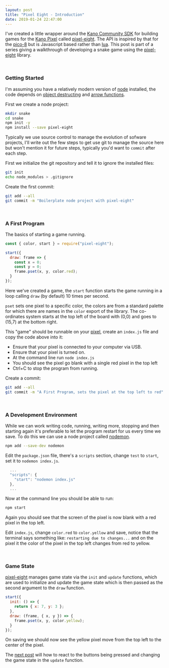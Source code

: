 ```yaml
---
layout: post
title: "Pixel Eight - Introduction"
date: 2019-01-24 22:47:00
---
```


I've created a little wrapper around the [Kano Community SDK][kano-sdk] for building games for the [Kano Pixel][pixel-kit] called [pixel-eight][]. The API is inspired by that for the [pico-8][] but is Javascript based rather than [lua][]. This post is part of a series giving a walkthrough of developing a snake game using the [pixel-eight][] library.

&nbsp;

### Getting Started

I'm assuming you have a relatively modern version of [node][] installed, the code depends on [object destructing][object-destructuring] and [arrow functions][arrow-functions].

First we create a node project:

```sh
mkdir snake
cd snake
npm init -y
npm install --save pixel-eight
```

Typically we use source control to manage the evolution of sofware projects, I'll write out the few steps to get use git to manage the source here but won't mention it for future steps, typically you'd want to `commit` after each step.

First we initialize the git repository and tell it to ignore the installed files:

```sh
git init
echo node_modules > .gitignore
```

Create the first commit:

```sh
git add --all
git commit -m "Boilerplate node project with pixel-eight"
```

&nbsp;

### A First Program

The basics of starting a game running.

```js
const { color, start } = require("pixel-eight");

start({
  draw: frame => {
    const x = 0;
    const y = 0;
    frame.pset(x, y, color.red);
  }
});
```

Here we've created a game, the `start` function starts the game running in a loop calling `draw` (by default) 10 times per second.

`pset` sets one pixel to a specific color, the colors are from a standard palette for which there are names in the `color` export of the library. The co-ordinates system starts at the top left of the board with (0,0) and goes to (15,7) at the bottom right.

This "game" should be runnable on your [pixel][pixel-kit], create an `index.js` file and copy the code above into it:

- Ensure that your pixel is connected to your computer via USB.
- Ensure that your pixel is turned on.
- At the command line run `node index.js`
- You should see the pixel go blank with a single red pixel in the top left
- Ctrl+C to stop the program from running.

Create a commit:

```sh
git add --all
git commit -m "A First Program, sets the pixel at the top left to red"
```

&nbsp;

### A Development Environment

While we can work writing code, running, writing more, stopping and then starting again it's preferable to let the program restart for us every time we save. To do this we can use a node project called [nodemon][].

```sh
npm add --save-dev nodemon
```

Edit the `package.json` file, there's a `scripts` section, change `test` to `start`, set it to `nodemon index.js`.

```js
  ...
  "scripts": {
    "start": "nodemon index.js"
  },
  ...
```

Now at the command line you should be able to run:

```sh
npm start
```

Again you should see that the screen of the pixel is now blank with a red pixel in the top left.

Edit `index.js`, change `color.red` to `color.yellow` and save, notice that the terminal says something like: `restarting due to changes...` and on the pixel it the color of the pixel in the top left changes from red to yellow.

&nbsp;

### Game State

[pixel-eight][] manages game state via the `init` and `update` functions, which are used to initialize and update the game state which is then passed as the second argument to the `draw` function.

```js
start({
  init: () => {
    return { x: 7, y: 3 };
  },
  draw: (frame, { x, y }) => {
    frame.pset(x, y, color.yellow);
  }
});
```

On saving we should now see the yellow pixel move from the top left to the center of the pixel.

The [next post](/2019/01/25/pixel-eight-2) will how to react to the buttons being pressed and changing the game state in the `update` function.

[kano-sdk]: https://github.com/KanoComputing/community-sdk/tree/nodejs
[pixel-kit]: https://kano.me/store/us/products/pixel-kit
[pixel-eight]: https://github.com/thaggie/pixel-eight
[pico-8]: https://www.lexaloffle.com/pico-8.php
[lua]: https://www.lua.org
[node]: https://nodejs.org
[object-destructuring]: https://developer.mozilla.org/en-US/docs/Web/JavaScript/Reference/Operators/Destructuring_assignment
[arrow-functions]: https://developer.mozilla.org/en-US/docs/Web/JavaScript/Reference/Functions/Arrow_functions
[nodemon]: https://nodemon.io/
